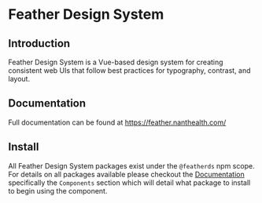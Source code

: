 # Feather Design System

## Introduction

Feather Design System is a Vue-based design system for creating consistent web UIs that follow best practices for typography, contrast, and layout.

## Documentation

Full documentation can be found at https://feather.nanthealth.com/

## Install

All Feather Design System packages exist under the `@featherds` npm scope. For details on all packages available please checkout the [Documentation](#Documentation) specifically the `Components` section which will detail what package to install to begin using the component.
